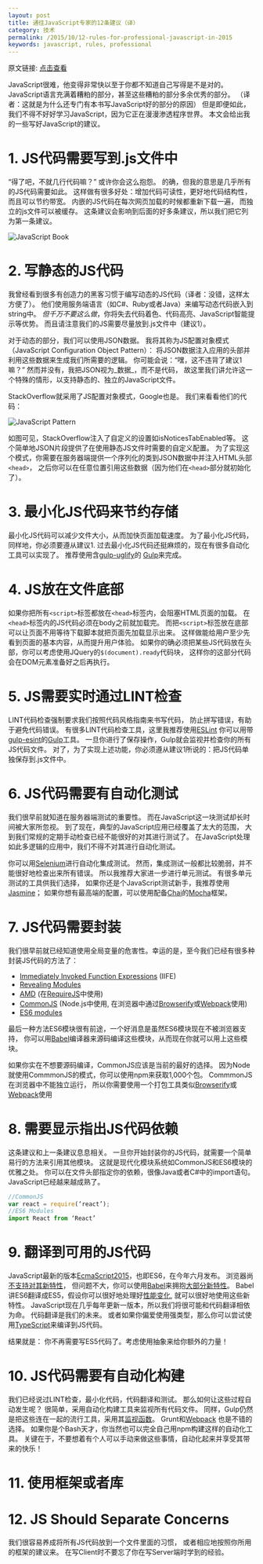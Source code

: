 ```yaml
---
layout: post
title: 通往JavaScript专家的12条建议（译）
category: 技术
permalink: /2015/10/12-rules-for-professional-javascript-in-2015
keywords: javascript, rules, professional
---
```


原文链接: [点击查看](https://medium.com/@housecor/12-rules-for-professional-javascript-in-2015-f158e7d3f0fc)


JavaScript很难，他变得非常快以至于你都不知道自己写得是不是对的。
JavaScript语言充满着糟粕的部分，甚至这些糟粕的部分多余优秀的部分。
（译者：这就是为什么还专门有本书写JavaScript好的部分的原因）
但是即便如此，我们不得不好好学习JavaScript，因为它正在漫漫渗透程序世界。
本文会给出我的一些写好JavaScript的建议。

# 1. JS代码需要写到.js文件中
“得了吧，不就几行代码嘛？” 或许你会这么抱怨。 
的确，但我的意思是几乎所有的JS代码需要如此。
这样做有很多好处：增加代码可读性，更好地代码结构性，
而且可以节约带宽。
内嵌的JS代码在每次网页加载的时候都重新下载一遍，
而独立的js文件可以被缓存。
这条建议会影响到后面的好多条建议，所以我们把它列为第一条建议。

![JavaScript Book](http://qiangrw.github.io/images/javascript_book.jpg "JavaScript Book")

# 2. 写静态的JS代码
我曾经看到很多有创造力的黑客习惯于编写动态的JS代码（译者：没错，这样太方便了）。
他们使用服务端语言（如C#、Ruby或者Java）来编写动态代码嵌入到string中。
_但千万不要这么做_，你将失去代码着色、代码高亮、JavaScript智能提示等优势。
而且请注意我们的JS需要尽量放到.js文件中（建议1）。

对于动态的部分，我们可以使用JSON数据。
我将其称为JS配置对象模式（JavaScript Configuration Object Pattern）：
将JSON数据注入应用的头部并利用这些数据来生成我们所需要的逻辑。
你可能会说：“嘿，这不违背了建议1嘛？”
然而并没有，我把JSON视为_数据_，而不是代码，
故这里我们讲允许这一个特殊的情形，以支持静态的、独立的JavaScript文件。

StackOverflow就采用了JS配置对象模式，Google也是。
我们来看看他们的代码：

![JavaScript Pattern](http://qiangrw.github.io/images/javascript_pattern.png "JavaScript Pattern")

如图可见，StackOverflow注入了自定义的设置如isNoticesTabEnabled等。
这个简单地JSON片段提供了在使用静态JS文件时需要的自定义配置。
为了实现这个模式，你需要在服务器端提供一个序列化的类到JSON数据中并注入HTML头部`<head>`，
之后你可以在任意位置引用这些数据（因为他们在`<head>`部分就初始化了）。

# 3. 最小化JS代码来节约存储
最小化JS代码可以减少文件大小，从而加快页面加载速度。
为了最小化JS代码，同样地，你必须要遵从建议1.
过去最小化JS代码还挺麻烦的，现在有很多自动化工具可以实现了。
推荐使用含[gulp-uglify](https://www.npmjs.com/package/gulp-uglify)的
[Gulp](http://gulpjs.com/)来完成。

# 4. JS放在文件底部 
如果你把所有`<script>`标签都放在`<head>`标签内，会阻塞HTML页面的加载。
在`<head>`标签内的JS代码必须在body之前就加载完。
而把`<script>`标签放在底部可以让页面不用等待下载脚本就把页面先加载显示出来。
这样做能给用户至少先看到页面的基本内容，从而提升用户体验。
如果你的确必须把某些JS代码放在头部，你可以考虑使用JQuery的`$(document).ready`代码块，
这样你的这部分代码会在DOM元素准备好之后再执行。

# 5. JS需要实时通过LINT检查 
LINT代码检查强制要求我们按照代码风格指南来书写代码，
防止拼写错误，有助于避免代码错误。
有很多LINT代码检查工具，这里我推荐使用[ESLint](http://eslint.org/)
你可以用带[gulp-esint](https://www.npmjs.com/package/gulp-eslint)的[Gulp](http://gulpjs.com/)工具。
一旦你进行了保存操作，Gulp就会监视并检查你的所有JS代码文件。
对了，为了实现上述功能，你必须遵从建议1所说的：把JS代码单独保存到.js文件中。


# 6. JS代码需要有自动化测试 
我们很早前就知道在服务器端测试的重要性。
而在JavaScript这一块测试却长时间被大家所忽视。
到了现在，典型的JavaScript应用已经覆盖了太大的范围，
大到我们常规的定期手动检查已经不能很好的对其进行测试了。
在JavaScript处理如此多逻辑的应用中，我们不得不对其进行自动化测试。

你可以用[Selenium](http://www.seleniumhq.org/)进行自动化集成测试。
然而，集成测试一般都比较脆弱，并不能很好地检查出来所有错误。
所以我推荐大家进一步进行单元测试。
有很多单元测试的工具供我们选择，
如果你还是个JavaScript测试新手，我推荐使用[Jasmine](http://jasmine.github.io/)；
如果你想有最高端的配置，可以使用配备[Chai](http://chaijs.com/)的[Mocha](https://mochajs.org/)框架。

# 7. JS代码需要封装
我们很早前就已经知道使用全局变量的危害性。幸运的是，至今我们已经有很多种封装JS代码的方法了：

* [Immediately Invoked Function Expressions](https://en.wikipedia.org/wiki/Immediately-invoked_function_expression) (IIFE)
* [Revealing Modules](http://addyosmani.com/resources/essentialjsdesignpatterns/book/#revealingmodulepatternjavascript) 
* [AMD](http://requirejs.org/docs/whyamd.html) (在[RequireJS](http://requirejs.org/)中使用) 
* [CommonJS](http://www.sitepoint.com/understanding-module-exports-exports-node-js/) (Node.js中使用, 在浏览器中通过[Browserify](http://browserify.org/)或[Webpack](http://webpack.github.io/)使用)
* [ES6 modules](https://developer.mozilla.org/en-US/docs/Web/JavaScript/Reference/Statements/import#Browser_compatibility)

最后一种方法ES6模块很有前途，一个好消息是虽然ES6模块现在不被浏览器支持，
你可以用[Babel](https://babeljs.io/)编译器来源码编译这些模块，从而现在你就可以用上这些模块。

如果你实在不想要源码编译，CommonJS应该是当前的最好的选择。
因为Node就使用CommmonJS的模式，你可以使用npm来获取1,000个包。
CommmonJS在浏览器中不能独立运行，
所以你需要使用一个打包工具类似[Browserify](http://browserify.org/)或[Webpack](http://webpack.github.io/)使用

# 8. 需要显示指出JS代码依赖
这条建议和上一条建议息息相关。
一旦你开始封装你的JS代码，就需要一个简单易行的方法来引用其他模块。
这就是现代化模块系统如CommonJS和ES6模块的优雅之处。
你可以在文件头部指定你的依赖，很像Java或者C\#中的import语句。
JavaScript已经越来越成熟了。

```javascript
//CommonJS
var react = require(‘react’);
//ES6 Modules
import React from ‘React’
```


# 9. 翻译到可用的JS代码
JavaScript最新的版本[EcmaScript2015](http://www.ecma-international.org/ecma-262/6.0/)，也即ES6，在今年六月发布。
浏览器尚[不支持对其新特性](https://kangax.github.io/compat-table/es6/)，
但问题不大，你可以使用[Babel](https://babeljs.io/)来拥抱[大部分新特性](http://es6katas.org/)。
Babel讲ES6翻译成ES5，假设你可以很好地处理好[性能变化](http://kpdecker.github.io/six-speed/),
就可以很好地使用这些新特性。
JavaScript现在几乎每年更新一版本，所以我们将很可能和代码翻译相依为命。
代码翻译是我们的未来。
或者如果你偏爱使用强类型，那么你可以尝试使用[TypeScript](http://www.typescriptlang.org/)来编译到JS代码。

结果就是： 你不再需要写ES5代码了。考虑使用抽象来给你额外的力量！

# 10. JS代码需要有自动化构建
我们已经说过LINT检查，最小化代码，代码翻译和测试。
那么如何让这些过程自动发生呢？ 
很简单，采用自动化构建工具来监视所有代码文件。
同样，Gulp仍然是把这些连在一起的流行工具，采用其[监视函数](https://github.com/gulpjs/gulp/blob/master/docs/API.md#gulpwatchglob--opts-tasks-or-gulpwatchglob--opts-cb)。
Grunt和[Webpack](http://webpack.github.io/) 也是不错的选择。
如果你是个Bash天才，你当然也可以完全自己用npm构建这样的自动化工具。
关键在于，不要想着有个人可以手动来做这些事情，自动化起来并享受其带来的快乐！

# 11. 使用框架或者库

# 12. JS Should Separate Concerns
我们很容易养成将所有JS代码放到一个文件里面的习惯，
或者相应地按照你所用的框架的建议来。
在写Client时不要忘了你在写Server端时学到的经验。



